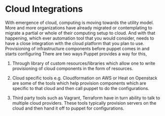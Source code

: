 # Cloud Integrations

With emergence of cloud, computing is moving towards the utility model. More and more organizations have already migrated or contemplating to migrate a partial or whole of their computing setup to cloud. And with that happening, which ever automation tool that you would consider, needs to have a close integration with the cloud platform that you plan to use. Provisioning of infrastructure components before puppet comes in and starts configuring  There are two ways Puppet provides a way for this,


1. Through library of custom resources/libraries  which allow one to write provisioning of cloud components in the form of resources.

2. Cloud specific tools e.g. Cloudformation on AWS or Heat on Openstack are some of the tools which help provision components which are specific to that cloud and then call puppet to do the configurations.

3. Third party tools such as Vagrant, Terraform have in turn ability to talk to multiple cloud providers. These tools typically provision servers on the cloud and then hand it off to puppet for configurations.
